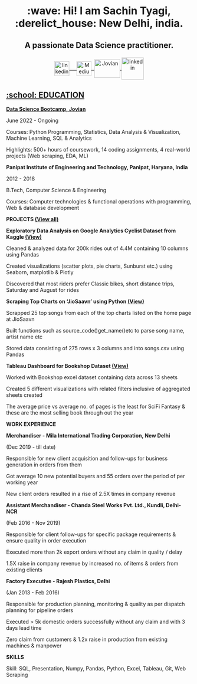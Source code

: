 <h1>
<p align="center">
  :wave: Hi! I am Sachin Tyagi, :derelict_house: New Delhi, india.
</p>
</h1>
<h2>
<p align="center">
 A passionate Data Science practitioner.
</p>
</h2>
<p align="center">
<a href="https://www.linkedin.com/in/sachintyagi0009/"><img align="center" src="https://github.com/sachintyagi0009/Photos/blob/main/download%20(1).png" alt="linkedin" height="40" width="40" style="max-width: 100%;">&nbsp;&nbsp;&nbsp;&nbsp;
<a href="https://medium.com/@sachintyagi0009"><img align="center" src="https://github.com/sachintyagi0009/Photos/blob/main/download.png" alt="Medium" height="40" width="40" style="max-width: 100%;">&nbsp;
<a href="https://jovian.ai/sachintyagi0009"><img align="center" src="https://github.com/sachintyagi0009/Photos/blob/main/images.png" alt="Jovian" height="50" width="70" style="max-width: 100%;">
<a href="https://github.com/sachintyagi0009"><img align="center" src="https://github.com/sachintyagi0009/Photos/blob/main/download%20(2).png" alt="linkedin" height="60" width="60" style="max-width: 100%;">
  </p>
  <h2> :school: EDUCATION </h2>

**Data Science Bootcamp, [Jovian](https://github.com/JovianML)**                                                                                        

June 2022 - Ongoing

Courses: Python Programming, Statistics, Data Analysis & Visualization, Machine Learning, SQL & Analytics

Highlights: 500+ hours of coursework, 14 coding assignments, 4 real-world projects (Web scraping, EDA, ML)

**Panipat Institute of Engineering and Technology, Panipat, Haryana, India**                                 

2012 - 2018

B.Tech, Computer Science & Engineering 

Courses: Computer technologies & functional operations with programming, Web & database development

**PROJECTS [(View all)](https://github.com/sachintyagi0009)**

**Exploratory Data Analysis on Google Analytics Cyclist Dataset from Kaggle [(View)](https://jovian.ai/sachintyagi0009/project-2-cyclistic-exploratory-data-analysis-by-sachin-tyagi)**

Cleaned & analyzed data for 200k rides out of 4.4M containing 10 columns using Pandas

Created visualizations (scatter plots, pie charts, Sunburst etc.) using Seaborn, matplotlib & Plotly

 Discovered that most riders prefer Classic bikes, short distance trips, Saturday and August for rides 

**Scraping Top Charts on ‘JioSaavn’ using Python [(View)](https://jovian.ai/sachintyagi0009/jiosavan)**

Scrapped 25 top songs from each of the top charts listed on the home page at JioSaavn

Built functions such as source_code()get_name()etc to parse song name, artist name etc

Stored data consisting of 275 rows x 3 columns and into songs.csv using Pandas

**Tableau Dashboard for Bookshop Dataset [(View)](https://public.tableau.com/views/Bookshop1_16597546308270/Overviewdashboard?:language=en-US&:display_count=n&:origin=viz_share_link)**

Worked with Bookshop excel dataset containing data across 13 sheets

Created 5 different visualizations with related filters inclusive of aggregated sheets created

The average price vs average no. of pages is the least for SciFi Fantasy & these are the most selling book through out the year

**WORK EXPERIENCE**

**Merchandiser - Mila International Trading Corporation, New Delhi**

(Dec 2019 - till date)

Responsible for new client acquisition and follow-ups for business generation in orders from them

Got average 10 new potential buyers and 55 orders over the period of per working year

New client orders resulted in a rise of 2.5X times in company revenue

**Assistant Merchandiser - Chanda Steel Works Pvt. Ltd., Kundli, Delhi-NCR**                        

(Feb 2016 - Nov 2019)

Responsible for client follow-ups for specific package requirements & ensure quality in order execution

Executed more than 2k export orders without any claim in quality / delay

1.5X raise in company revenue by increased no. of items & orders from existing clients

**Factory Executive - Rajesh Plastics, Delhi**

(Jan 2013 - Feb 2016)

Responsible for production planning, monitoring & quality as per dispatch planning for pipeline orders

Executed > 5k domestic orders successfully without any claim and with 3 days lead time

Zero claim from customers & 1.2x raise in production from existing machines & manpower

**SKILLS** 

Skill: SQL, Presentation, Numpy, Pandas, Python, Excel, Tableau, Git, Web Scraping

